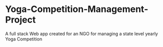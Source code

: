 # Yoga-Competition-Management-Project
A full stack Web app created for an NGO for managing a state level yearly Yoga Competition
